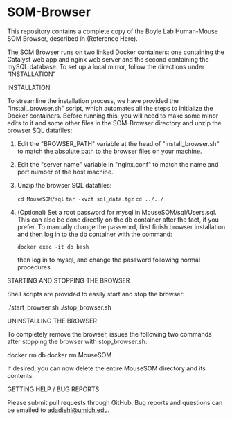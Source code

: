 # SOM-Browser

This repository contains a complete copy of the Boyle Lab Human-Mouse SOM Browser,
described in (Reference Here).

The SOM Browser runs on two linked Docker containers: one containing the Catalyst
web app and nginx web server and the second containing the mySQL database. To set
up a local mirror, follow the directions under "INSTALLATION"


INSTALLATION

To streamline the installation process, we have provided the "install_browser.sh"
script, which automates all the steps to initialize the Docker containers.
Before running this, you will need to make some minor edits to it and some other
files in the SOM-Browser directory and unzip the browser SQL datafiles:

1) Edit the "BROWSER_PATH" variable at the head of "install_browser.sh" to match
   the absolute path to the browser files on your machine.

2) Edit the "server name" variable in "nginx.conf" to match the name and port
   number of the host machine. 

3) Unzip the browser SQL datafiles:

   `cd MouseSOM/sql`
   `tar -xvzf sql_data.tgz`
   `cd ../../`

4) (Optional) Set a root password for mysql in MouseSOM/sql/Users.sql. This can
   also be done directly on the db container after the fact, if you prefer. To
   manually change the password, first finish browser installation and then log
   in to the db container with the command:

   `docker exec -it db bash`

   then log in to mysql, and change the password following normal procedures.


STARTING AND STOPPING THE BROWSER

Shell scripts are provided to easily start and stop the browser:

./start_browser.sh
./stop_browser.sh


UNINSTALLING THE BROWSER

To completely remove the browser, issues the following two commands after stopping
the browser with stop_browser.sh:

docker rm db
docker rm MouseSOM

If desired, you can now delete the entire MouseSOM directory and its contents.


GETTING HELP / BUG REPORTS

Please submit pull requests through GitHub. Bug reports and questions can be emailed
to <adadiehl@umich.edu>.
